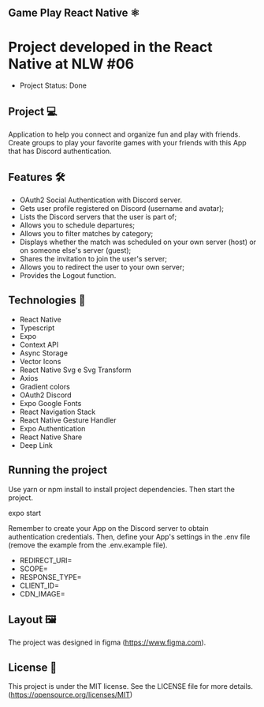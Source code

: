 ## Game Play React Native ⚛️

# Project developed in the React Native at NLW #06
* Project Status: Done

## Project 💻
Application to help you connect and organize fun and play with friends. Create groups to play your favorite games with your friends with this App that has Discord authentication.

## Features 🛠️
 * OAuth2 Social Authentication with Discord server.
 * Gets user profile registered on Discord (username and avatar);
 * Lists the Discord servers that the user is part of;
 * Allows you to schedule departures;
 * Allows you to filter matches by category;
 * Displays whether the match was scheduled on your own server (host) or on someone else's server (guest);
 * Shares the invitation to join the user's server;
 * Allows you to redirect the user to your own server;
 * Provides the Logout function.

## Technologies 📱
* React Native
* Typescript
* Expo
* Context API
* Async Storage
* Vector Icons
* React Native Svg e Svg Transform
* Axios
* Gradient colors
* OAuth2 Discord
* Expo Google Fonts
* React Navigation Stack
* React Native Gesture Handler
* Expo Authentication
* React Native Share
* Deep Link

## Running the project
Use yarn or npm install to install project dependencies. Then start the project.

expo start

Remember to create your App on the Discord server to obtain authentication credentials. Then, define your App's settings in the .env file (remove the example from the .env.example file).

* REDIRECT_URI=
* SCOPE=
* RESPONSE_TYPE=
* CLIENT_ID=
* CDN_IMAGE=

## Layout 🖼️
The project was designed in figma (https://www.figma.com).

## License 📑
This project is under the MIT license. 
See the LICENSE file for more details. (https://opensource.org/licenses/MIT)
